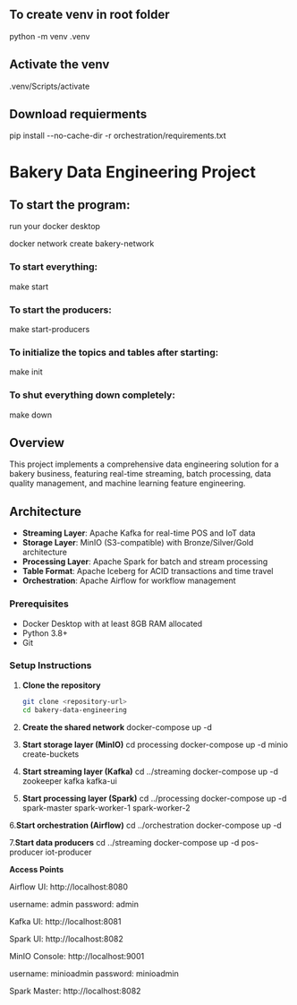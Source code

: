 ## To create venv in root folder 
python -m venv .venv

## Activate the venv
.venv/Scripts/activate

## Download requierments 
pip install --no-cache-dir -r orchestration/requirements.txt

# Bakery Data Engineering Project

## To start the program: 

run your docker desktop 

docker network create bakery-network

### To start everything:
make start

### To start the producers: 
make start-producers

### To initialize the topics and tables after starting:
make init

### To shut everything down completely:
make down

## Overview
This project implements a comprehensive data engineering solution for a bakery business, featuring real-time streaming, batch processing, data quality management, and machine learning feature engineering.

## Architecture
- **Streaming Layer**: Apache Kafka for real-time POS and IoT data
- **Storage Layer**: MinIO (S3-compatible) with Bronze/Silver/Gold architecture
- **Processing Layer**: Apache Spark for batch and stream processing
- **Table Format**: Apache Iceberg for ACID transactions and time travel
- **Orchestration**: Apache Airflow for workflow management

### Prerequisites
- Docker Desktop with at least 8GB RAM allocated
- Python 3.8+
- Git

### Setup Instructions

1. **Clone the repository**
   ```bash
   git clone <repository-url>
   cd bakery-data-engineering

2. **Create the shared network**
docker-compose up -d

3. **Start storage layer (MinIO)**
cd processing
docker-compose up -d minio create-buckets

4. **Start streaming layer (Kafka)**
cd ../streaming
docker-compose up -d zookeeper kafka kafka-ui

5. **Start processing layer (Spark)**
cd ../processing
docker-compose up -d spark-master spark-worker-1 spark-worker-2

6.**Start orchestration (Airflow)**
cd ../orchestration
docker-compose up -d

7.**Start data producers**
cd ../streaming
docker-compose up -d pos-producer iot-producer


**Access Points**

Airflow UI: http://localhost:8080

username: admin 
password: admin

Kafka UI: http://localhost:8081

Spark UI: http://localhost:8082

MinIO Console: http://localhost:9001 

username: minioadmin
password: minioadmin

Spark Master: http://localhost:8082